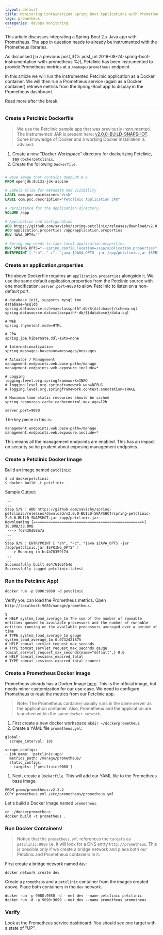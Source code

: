 ```yaml
---
layout: default
title: Monitoring Containerized Spring Boot Applications with Prometheus
tags: prometheus
categories: devops monitoring
---
```


This article discusses integrating a Spring-Boot 2.x Java app with Prometheus. The app in question needs to already be instrumented with the Prometheus libraries.

As discussed [in a previous post,]({% post_url 2018-08-24-spring-boot-instrumentation-with-prometheus %}), Petclinic has been instrumented to provide Prometheus metrics at a `/manage/prometheus` endpoint.

In this article we will run the instrumented Petclinic application as a Docker container. We will then run a Prometheus service (again as a Docker container) retrieve metrics from the Spring-Boot app to display in the Prometheus dashboard.

Read more after the break. 

<!--more-->

----

### Create a Petclinic Dockerfile

> We use the Petclinic sample app that was previously instrumented. The instrumented JAR is present here: [v2.0.0-BUILD-SNAPSHOT](https://github.com/savishy/spring-petclinic/releases/tag/v2.0.0-BUILD-SNAPSHOT).
> Some knowledge of Docker and a working Docker installation is advised.

1. Create a new "Docker Workspace" directory for dockerizing Petclinic, say `dockerpetclinic`.
1. Create the following `Dockerfile`.

```Dockerfile

# Base image that contains OpenJDK 8.0
FROM openjdk:8u131-jdk-alpine

# Labels allow for metadata and visibility
LABEL com.poc.maintainer="Vish"
LABEL com.poc.description="Petclinic Application JAR"

# Persistence for the application directory.
VOLUME /app

# Application and configuration
ADD https://github.com/savishy/spring-petclinic/releases/download/v2.0.0-BUILD-SNAPSHOT/spring-petclinic-2.0.0.BUILD-SNAPSHOT.jar /app/petclinic.jar
ADD application.properties /app/application.properties
ENV JAVA_OPTS=""

# Spring app needs to take local application.properties
ENV SPRING_OPTS="--spring.config.location=/app/application.properties"
ENTRYPOINT [ "sh", "-c", "java $JAVA_OPTS -jar /app/petclinic.jar $SPRING_OPTS" ]

```


### Create an application.properties

The above Dockerfile requires an `application.properties` alongside it. We use the same default application.properties from the Petclinic source with one modification: `server.port=9080` to allow Petclinic to listen on a non-default port. 

```
# database init, supports mysql too
database=hsqldb
spring.datasource.schema=classpath*:db/${database}/schema.sql
spring.datasource.data=classpath*:db/${database}/data.sql

# Web
spring.thymeleaf.mode=HTML

# JPA
spring.jpa.hibernate.ddl-auto=none

# Internationalization
spring.messages.basename=messages/messages

# Actuator / Management
management.endpoints.web.base-path=/manage
management.endpoints.web.exposure.include=*

# Logging
logging.level.org.springframework=INFO
# logging.level.org.springframework.web=DEBUG
# logging.level.org.springframework.context.annotation=TRACE

# Maximum time static resources should be cached
spring.resources.cache.cachecontrol.max-age=12h

server.port=9080
```

The key piece in this is:

```
management.endpoints.web.base-path=/manage
management.endpoints.web.exposure.include=*
```

This means all the management endpoints are enabled. This has an impact on security so be prudent about exposing management endpoints.

### Create a Petclinic Docker Image

Build an image named `petclinic`:

```
$ cd dockerpetclinic
$ docker build -t petclinic .
```

Sample Output:

```
...
...
Step 5/9 : ADD https://github.com/savishy/spring-petclinic/releases/download/v2.0.0-BUILD-SNAPSHOT/spring-petclinic-2.0.0.BUILD-SNAPSHOT.jar /app/petclinic.jar
Downloading [==================================================>]   38.8MB/38.8MB
 ---> fc8430d68a7a
...
...
Step 9/9 : ENTRYPOINT [ "sh", "-c", "java $JAVA_OPTS -jar /app/petclinic.jar $SPRING_OPTS" ]
 ---> Running in bc4b76359f7d
...
...
Successfully built e5476165fb4d
Successfully tagged petclinic:latest
```

### Run the Petclinic App!

```
docker run -p 9080:9080 -d petclinic
```

Verify you can load the Prometheus metrics. Open `http://localhost:9080/manage/prometheus`.

```
$ 
# HELP system_load_average_1m The sum of the number of runnable entities queued to available processors and the number of runnable entities running on the available processors averaged over a period of time
# TYPE system_load_average_1m gauge
system_load_average_1m 0.0732421875
# HELP tomcat_servlet_request_max_seconds
# TYPE tomcat_servlet_request_max_seconds gauge
tomcat_servlet_request_max_seconds{name="default",} 0.0
# HELP tomcat_sessions_expired_total
# TYPE tomcat_sessions_expired_total counter
```

### Create a Prometheus Docker Image

Prometheus already has a Docker Image [here](https://hub.docker.com/r/prom/prometheus/). This is the official image, but needs minor customization for our use-case.
We need to configure Prometheus to read the metrics from our Petclinic app.

> Note: The Prometheus container usually runs in the same server as the application container. Also, Prometheus and the application are launched within the same `docker network`. 

1. First create a new docker workspace `mkdir ~/dockerprometheus`
1. Create a YAML file `prometheus.yml`:

```
global:
  scrape_interval: 10s

scrape_configs:
- job_name: 'petclinic-app'
  metrics_path: /manage/prometheus/
  static_configs:
  - targets: ['petclinic:9080']
```

1. Next, create a `Dockerfile`. This will add our YAML file to the Prometheus base image.

```
FROM prom/prometheus:v2.3.2
COPY prometheus.yml /etc/prometheus/prometheus.yml
```

Let's build a Docker Image named `prometheus`.

```
cd ~/dockerprometheus
docker build -t prometheus .
```

### Run Docker Containers!

> Notice that the `prometheus.yml` references the `targets` as `petclinic:9080` i.e. it will look for a DNS entry `http://prometheus`.
> This is possible only if we create a bridge network and place both our Petclinic and Prometheus containers in it.

First create a bridge network named `dev`:

```
docker network create dev
```

Create a `prometheus` and a `petclinic` container from the images created above. 
Place both containers in the `dev` network.

```
docker run -p 9080:9080 -d --net dev --name petclinic petclinic
docker run -d -p 9090:9090 --net dev --name prometheus prometheus
```

### Verify

Look at the Prometheus service dashboard. You should see one target with a state of "UP".
